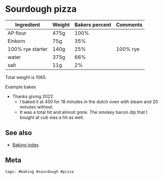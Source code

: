 # Sourdough pizza

| Ingredient       | Weight | Bakers percent | Comments |
| ---------------- | ------ | -------------- | -------- |
| AP flour         | 475g   | 100%           |          |
| Einkorn          | 75g    | 35%            |          |
| 100% rye starter | 140g   | 25%            | 100% rye |
| water            | 375g   | 66%            |          |
| salt             | 11g    | 2%             |          |

Total weight is 1065.

Example bakes

- Thanks giving 2022
  - I baked it at 450 for 18 minutes in the dutch oven with steam and 20 minutes without.
  - It was a total hit and almost gone. The smokey bacon dip that I bought at cub was a hit as well.

## See also

- [Baking index](../292)

## Meta

    tags: #baking #sourdough #pizza
